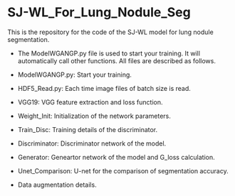 # SJ-WL_For_Lung_Nodule_Seg
This is the repository for the code of the SJ-WL model for lung nodule segmentation.

* The ModelWGANGP.py file is used to start your training. It will automatically call other functions. All files are described as follows.

* ModelWGANGP.py: Start your training.

* HDF5_Read.py: Each time  image files of batch size is read. 

* VGG19: VGG feature extraction and loss function.

* Weight_Init: Initialization of the network parameters.

* Train_Disc: Training details of the discriminator.

* Discriminator: Discriminator network of the model.

* Generator: Geneartor network of the model and G_loss calculation.

* Unet_Comparison: U-net for the comparison of segmentation accuracy.

* Data augmentation details.
